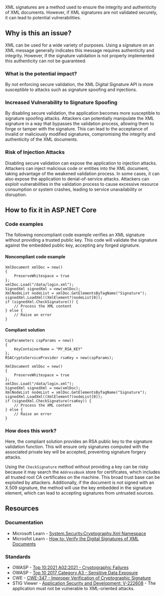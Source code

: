XML signatures are a method used to ensure the integrity and authenticity of XML documents. However, if XML signatures are not validated securely,
it can lead to potential vulnerabilities.

## Why is this an issue?

XML can be used for a wide variety of purposes. Using a signature on an XML message generally indicates this message requires authenticity and
integrity. However, if the signature validation is not properly implemented this authenticity can not be guaranteed.

### What is the potential impact?

By not enforcing secure validation, the XML Digital Signature API is more susceptible to attacks such as signature spoofing and injections.

### Increased Vulnerability to Signature Spoofing

By disabling secure validation, the application becomes more susceptible to signature spoofing attacks. Attackers can potentially manipulate the
XML signature in a way that bypasses the validation process, allowing them to forge or tamper with the signature. This can lead to the acceptance of
invalid or maliciously modified signatures, compromising the integrity and authenticity of the XML documents.

### Risk of Injection Attacks

Disabling secure validation can expose the application to injection attacks. Attackers can inject malicious code or entities into the XML document,
taking advantage of the weakened validation process. In some cases, it can also expose the application to denial-of-service attacks. Attackers can
exploit vulnerabilities in the validation process to cause excessive resource consumption or system crashes, leading to service unavailability or
disruption.

## How to fix it in ASP.NET Core

### Code examples

The following noncompliant code example verifies an XML signature without providing a trusted public key. This code will validate the signature
against the embedded public key, accepting any forged signature.

#### Noncompliant code example

    XmlDocument xmlDoc = new()
    {
        PreserveWhitespace = true
    };
    xmlDoc.Load("/data/login.xml");
    SignedXml signedXml = new(xmlDoc);
    XmlNodeList nodeList = xmlDoc.GetElementsByTagName("Signature");
    signedXml.LoadXml((XmlElement?)nodeList[0]);
    if (signedXml.CheckSignature()) {
        // Process the XML content
    } else {
        // Raise an error
    }

#### Compliant solution

    CspParameters cspParams = new()
    {
        KeyContainerName = "MY_RSA_KEY"
    };
    RSACryptoServiceProvider rsaKey = new(cspParams);
    
    XmlDocument xmlDoc = new()
    {
        PreserveWhitespace = true
    };
    xmlDoc.Load("/data/login.xml");
    SignedXml signedXml = new(xmlDoc);
    XmlNodeList nodeList = xmlDoc.GetElementsByTagName("Signature");
    signedXml.LoadXml((XmlElement?)nodeList[0]);
    if (signedXml.CheckSignature(rsaKey)) {
        // Process the XML content
    } else {
        // Raise an error
    }

### How does this work?

Here, the compliant solution provides an RSA public key to the signature validation function. This will ensure only signatures computed with the
associated private key will be accepted, preventing signature forgery attacks.

Using the `CheckSignature` method without providing a key can be risky because it may search the `AddressBook` store for
certificates, which includes all trusted root CA certificates on the machine. This broad trust base can be exploited by attackers. Additionally, if
the document is not signed with an X.509 signature, the method will use the key embedded in the signature element, which can lead to accepting
signatures from untrusted sources.

## Resources

### Documentation

- Microsoft Learn - [System.Security.Cryptography.Xml
  Namespace](https://learn.microsoft.com/en-us/dotnet/api/system.security.cryptography.xml)
- Microsfot Learn - [How to: Verify the Digital
  Signatures of XML Documents](https://learn.microsoft.com/en-us/dotnet/standard/security/how-to-verify-the-digital-signatures-of-xml-documents)

### Standards

- OWASP - [Top 10:2021 A02:2021 - Cryptographic Failures](https://owasp.org/Top10/A02_2021-Cryptographic_Failures/)
- OWASP - [Top 10 2017 Category A3 - Sensitive Data
  Exposure](https://owasp.org/www-project-top-ten/2017/A3_2017-Sensitive_Data_Exposure)
- CWE - [CWE-347 - Improper Verification of Cryptographic Signature](https://cwe.mitre.org/data/definitions/347)
- STIG Viewer - [Application Security and
  Development: V-222608](https://stigviewer.com/stig/application_security_and_development/2023-06-08/finding/V-222608) - The application must not be vulnerable to XML-oriented attacks.